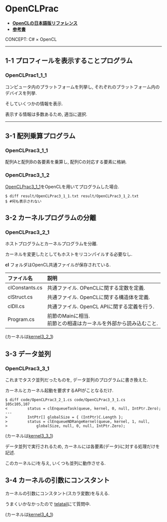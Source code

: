 # OpenCLPrac

- [__OpenCLの日本語版リファレンス__](http://neareal.net/index.php?Programming%2FOpenCL%2FJpnReference)
- [__参考書__](https://www.amazon.co.jp/C-%E3%81%AB%E3%82%88%E3%82%8BOpenCL%E4%B8%A6%E5%88%97%E3%83%97%E3%83%AD%E3%82%B0%E3%83%A9%E3%83%9F%E3%83%B3%E3%82%B0-%E5%8C%97%E5%B1%B1-%E6%B4%8B%E5%B9%B8/dp/4877832971)

CONCEPT: C# × OpenCL

---

## 1-1 プロフィールを表示することプログラム
### OpenCLPrac1_1_1

コンピュータ内のプラットフォームを列挙し, それぞれのプラットフォーム内のデバイスを列挙.

そしていくつかの情報を表示.

表示する情報は多数あるため, 適当に選択.

---

## 3-1 配列乗算プログラム
### OpenCLPrac3_1_1

配列Aと配列Bの各要素を乗算し, 配列Cの対応する要素に格納.

### OpenCLPrac3_1_2

[OpenCLPrac3_1_1](#openclprac3_1_1)をOpenCLを用いてプログラムした場合.


```fish
$ diff result/OpenCLPrac3_1_1.txt result/OpenCLPrac3_1_2.txt 
$ #何も表示されない
```
## 3-2 カーネルプログラムの分離
### OpenCLPrac3_2_1

ホストプログラムとカーネルプログラムを分離.

カーネルを変更したとしてもホストをリコンパイルする必要なし.

__cl__ フォルダはOpenCL共通ファイルが保存されている.

 | ファイル名     | 説明                                                                |
 | :------------- | :------------------------------------------------------------------ |
 | clConstants.cs | 共通ファイル. OPenCLに関する定数を定義.                             |
 | clStruct.cs    | 共通ファイル. OpenCLに関する構造体を定義.                           |
 | clDll.cs       | 共通ファイル. OpenCL APIに関する定義を行う.                         |
 | Program.cs     | 前節のMainに相当. <br>前節との相違はカーネルを外部から読み込むこと. |


\(カーネルは[kernel3_2_1](https://github.com/yosse95ai/OpenCLPrac/tree/master/kernel3_2_1)\)

## 3-3 データ並列
### OpenCLPrac3_3_1

これまでタスク並列だったものを, データ並列のプログラムに書き換えた.

カーネルとカーネル起動を要求するAPIがことなるだけ.

```fish
$ diff code/OpenCLPrac3_2_1.cs code/OpenCLPrac3_3_1.cs 
105c105,107
<         status = clEnqueueTask(queue, kernel, 0, null, IntPtr.Zero);
---
>         IntPtr[] globalSize = { (IntPtr)C.Length };
>         status = clEnqueueNDRangeKernel(queue, kernel, 1, null,
>             globalSize, null, 0, null, IntPtr.Zero);
```


\(カーネルは[kernel3_3_1](https://github.com/yosse95ai/OpenCLPrac/tree/master/kernel3_3_1)\)


データ並列で実行されるため, カーネルには各要素\(データ\)iに対する処理だけを記述.

このカーネルにiを与え, いくつも並列に動作させる.


## 3-4 カーネルの引数にコンスタント

カーネルの引数にコンスタント(スカラ変数)を与える.

うまくいかなかったので [telatail](https://teratail.com/questions/315257?modal=q-comp)にて質問中.

\(カーネルは[kernel3_4_1](https://github.com/yosse95ai/OpenCLPrac/tree/master/kernel3_4_1)\)

